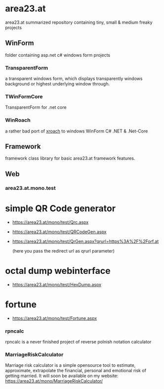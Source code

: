 # area23.at
area23.at summarized repository containing tiny, small &amp; medium freaky projects

## WinForm 
folder containing asp.net c# windows form projects

### TransparentForm
a transparent windows form, which displays transparently windows background or highest underlying window through.

### TWinFormCore
TransparentForm for .net core

### WinRoach
a rather bad port of [xroach](https://github.com/interkosmos/xroach) to windows WinForm C# .NET & .Net-Core 


## Framework
framework class library for basic area23.at framework features.

## Web

### area23.at.mono.test

# simple QR Code generator 
- https://area23.at/mono/test/Qrc.aspx
- https://area23.at/mono/test/QRCodeGen.aspx
- https://area23.at/mono/test/QrGen.aspx?qrurl=https%3A%2F%2Forf.at
  
  (here you pass the redirect url as qrurl parameter)

# octal dump webinterface 
- https://area23.at/mono/test/HexDump.aspx

# fortune 
- https://area23.at/mono/test/Fortune.aspx

### rpncalc
rpncalc is a never finished project of reverse polnish notation calculator

### MarriageRiskCalculator
Marriage risk calculator is a simple opensource tool to estimate, approximate, extrapolate the financial, personal and emotional risk of getting married.
It will soon be available on my website: https://area23.at/mono/MarriageRiskCalculator/
